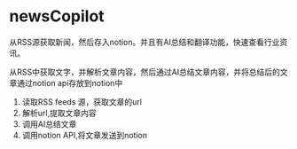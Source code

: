 # newsCopilot
从RSS源获取新闻，然后存入notion。并且有AI总结和翻译功能，快速查看行业资讯。

从RSS中获取文字，并解析文章内容，然后通过AI总结文章内容，并将总结后的文章通过notion api存放到notion中
1. 读取RSS feeds 源，获取文章的url
2. 解析url,提取文章内容
3. 调用AI总结文章
4. 调用notion API,将文章发送到notion
